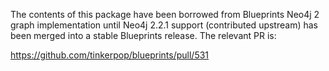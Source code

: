 The contents of this package have been borrowed from Blueprints Neo4j 2 graph implementation until
Neo4j 2.2.1 support (contributed upstream) has been merged into a stable Blueprints release. The
relevant PR is:

https://github.com/tinkerpop/blueprints/pull/531